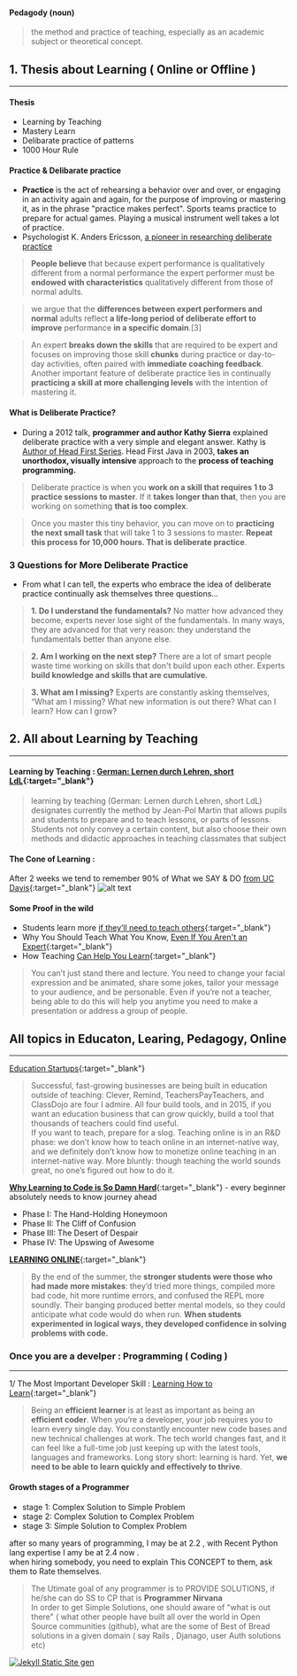 
#### Pedagody (noun)
> the method and practice of teaching, especially as an academic subject or theoretical concept.

## 1. Thesis about Learning ( Online or Offline )
---

#### Thesis
+ Learning by Teaching
+ Mastery Learn
+ Delibarate practice of patterns
+ 1000 Hour Rule

#### Practice & Delibarate practice
+ **Practice** is the act of rehearsing a behavior over and over, or engaging in an activity again and again, for the purpose of improving or mastering it, as in the phrase "practice makes perfect". Sports teams practice to prepare for actual games. Playing a musical instrument well takes a lot of practice.
+ Psychologist K. Anders Ericsson, [a pioneer in researching deliberate practice](https://en.wikipedia.org/wiki/Practice_(learning_method))

> **People believe** that because expert performance is qualitatively different from a normal performance the expert performer must be **endowed with characteristics** qualitatively different from those of normal adults. 

> we argue that the **differences between expert performers and normal** adults reflect **a life-long period of deliberate effort to improve** performance **in a specific domain**.[3]

> An expert **breaks down the skills** that are required to be expert and focuses on improving those skill **chunks** during practice or day-to-day activities, often paired with **immediate coaching feedback**. Another important feature of deliberate practice lies in continually **practicing a skill at more challenging levels** with the intention of mastering it.

#### What is Deliberate Practice?
+ During a 2012 talk, **programmer and author Kathy Sierra** explained deliberate practice with a very simple and elegant answer. Kathy is [Author of Head First Series](https://en.wikipedia.org/wiki/Kathy_Sierra). Head First Java in 2003, **takes an unorthodox, visually intensive** approach to the **process of teaching programming.** 

> Deliberate practice is when you **work on a skill that requires 1 to 3 practice sessions to master**. If it **takes longer than that**, then you are working on something **that is too complex**.

> Once you master this tiny behavior, you can move on to **practicing the next small task** that will take 1 to 3 sessions to master. **Repeat this process for 10,000 hours. That is deliberate practice**.

### 3 Questions for More Deliberate Practice
+ From what I can tell, the experts who embrace the idea of deliberate practice continually ask themselves three questions…

> **1. Do I understand the fundamentals?** No matter how advanced they become, experts never lose sight of the fundamentals. In many ways, they are advanced for that very reason: they understand the fundamentals better than anyone else.

> **2. Am I working on the next step?** There are a lot of smart people waste time working on skills that don't build upon each other. Experts **build knowledge and skills that are cumulative.**

> **3. What am I missing?** Experts are constantly asking themselves, “What am I missing? What new information is out there? What can I learn? How can I grow?

## 2. All about Learning by Teaching
---

#### Learning by Teaching : [German: Lernen durch Lehren, short LdL](https://en.wikipedia.org/wiki/Learning_by_teaching){:target="_blank"}  

> learning by teaching (German: Lernen durch Lehren, short LdL) designates currently the method by Jean-Pol Martin that allows pupils and students to prepare and to teach lessons, or parts of lessons.
> Students not only convey a certain content, but also choose their own methods and didactic approaches in teaching classmates that subject

#### The Cone of Learning :
After 2 weeks we tend to remember 90% of What we SAY & DO [from UC Davis](http://stew.ucdavis.edu/Shared_Resources/Shared_Resources_Online/Delivery/Teaching_Methods/){:target="_blank"}
![alt text](http://stew.ucdavis.edu/files/134989display.png)  

#### Some Proof in the wild
- Students learn more [if they’ll need to teach others](http://www.futurity.org/learning-students-teaching-741342/){:target="_blank"}  
- Why You Should Teach What You Know, [Even If You Aren't an Expert](http://lifehacker.com/teach-others-what-you-know-to-make-connections-and-lear-1639560273){:target="_blank"}
- How Teaching [Can Help You Learn](http://idealistcareers.org/teach-to-learn/){:target="_blank"}  

> You can’t just stand there and lecture. You need to change your facial expression and be animated, share some jokes, tailor your message to your audience, and be personable. Even if you’re not a teacher, being able to do this will help you anytime you need to make a presentation or address a group of people.

## All topics in Educaton, Learing, Pedagogy, Online
---
[Education Startups](http://christinacacioppo.com/blog/education-startups){:target="_blank"}  

> Successful, fast-growing businesses are being built in education outside of teaching: Clever, Remind, TeachersPayTeachers, and ClassDojo are four I admire. All four build tools, and in 2015, if you want an education business that can grow quickly, build a tool that thousands of teachers could find useful.  
> If you want to teach, prepare for a slog. Teaching online is in an R&D phase: we don’t know how to teach online in an internet-native way, and we definitely don’t know how to monetize online teaching in an internet-native way. More bluntly: though teaching the world sounds great, no one’s figured out how to do it.

[**Why Learning to Code is So Damn Hard**](https://www.vikingcodeschool.com/posts/why-learning-to-code-is-so-damn-hard){:target="_blank"} - every beginner absolutely needs to know journey ahead  

- Phase I: The Hand-Holding Honeymoon
- Phase II: The Cliff of Confusion
- Phase III: The Desert of Despair
- Phase IV: The Upswing of Awesome

[**LEARNING ONLINE**](http://christinacacioppo.com/blog/learning-online){:target="_blank"}  

> By the end of the summer, the **stronger students were those who had made more mistakes**: they’d tried more things, compiled more bad code, hit more runtime errors, and confused the REPL more soundly. Their banging produced better mental models, so they could anticipate what code would do when run. **When students experimented in logical ways, they developed confidence in solving problems with code.**


### Once you are a develper : Programming ( Coding )<a id="contact_form"></a>
---
1/ The Most Important Developer Skill : [Learning How to Learn](https://medium.freecodecamp.com/learning-how-to-learn-the-most-important-developer-skill-7bf62dfaf67d#.6q3haejpo){:target="_blank"}  

> Being an **efficient learner** is at least as important as being an **efficient coder**.
> When you’re a developer, your job requires you to learn every single day. You constantly encounter new code bases and new technical challenges at work.
> The tech world changes fast, and it can feel like a full-time job just keeping up with the latest tools, languages and frameworks.
> Long story short: learning is hard. Yet, **we need to be able to learn quickly and effectively to thrive**.

#### Growth stages of a Programmer 
- stage 1: Complex Solution to Simple Problem
- stage 2: Complex Solution to Complex Problem
- stage 3: Simple Solution to Complex Problem  

after so many years of programming, I may be at 2.2 , with Recent Python lang expertise I amy be at 2.4 now .  
when hiring somebody, you need to explain This CONCEPT to them, ask them to Rate themselves.  

> The Utimate goal of any programmer is to PROVIDE SOLUTIONS, if he/she can do SS to CP that is **Programmer Nirvana**  
> In order to get Simple Solutions, one should aware of "what is out there" ( what other people have built all over the world in Open Source communities (github), what are the some of Best of Bread solutions in a given domain ( say Rails , Djanago, user Auth solutions etc)




[![Jekyll Static Site gen](http://img.youtube.com/vi/YOUTUBE_VIDEO_ID_HERE/0.jpg)](http://www.youtube.com/watch?v=oiNVQ9Zjy4o)
